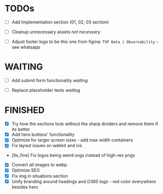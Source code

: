 # TODOs

- [ ] Add Implementation section (01, 02, 03 section)
- [ ] Cleanup unnecessary assets *not necessary*
- [ ] Adjust footer logo to be this one from figma: `TSP Data | Observability` - see whatsapp


# WAITING
- [ ] Add submit form functionality *waiting*
- [ ] Replace placeholder texts *waiting*


# FINISHED
- [x] Try how the sections look without the sharp dividers and remove them if its better
- [x] Add hero buttons' functionality
- [x] Optimize for larger screen sizes - add max width containers
- [x] Fix layout issues on webkit and ios
- [its_fine] Fix logos being weird svgs instead of high-res pngs
- [x] Convert all images to webp
- [x] Optimize SEO
- [x] Fix img in situations section 
- [x] Unify branding around headings and O360 logo - red color everywhere besides hero
